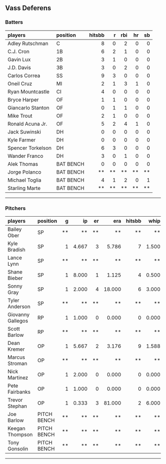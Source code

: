 ## Vass Deferens

### Batters

 
|players           |position  | hitsbb|  r| rbi| hr| sb| 
|:-----------------|:---------|------:|--:|---:|--:|--:| 
|Adley Rutschman   |C         |      8|  0|   2|  0|  0| 
|C.J. Cron         |1B        |      6|  2|   1|  0|  0| 
|Gavin Lux         |2B        |      3|  1|   0|  0|  0| 
|J.D. Davis        |3B        |      3|  0|   2|  0|  0| 
|Carlos Correa     |SS        |      9|  3|   0|  0|  0| 
|Oneil Cruz        |MI        |      2|  1|   3|  1|  0| 
|Ryan Mountcastle  |CI        |      4|  0|   0|  0|  0| 
|Bryce Harper      |OF        |      1|  1|   0|  0|  0| 
|Giancarlo Stanton |OF        |      0|  1|   1|  0|  0| 
|Mike Trout        |OF        |      2|  1|   0|  0|  0| 
|Ronald Acuna Jr.  |OF        |      5|  2|   4|  1|  0| 
|Jack Suwinski     |DH        |      0|  0|   0|  0|  0| 
|Kyle Farmer       |DH        |      0|  0|   0|  0|  0| 
|Spencer Torkelson |DH        |      6|  3|   0|  0|  0| 
|Wander Franco     |DH        |      3|  0|   1|  0|  0| 
|Alek Thomas       |BAT BENCH |      0|  0|   0|  0|  0| 
|Jorge Polanco     |BAT BENCH |     **| **|  **| **| **| 
|Michael Toglia    |BAT BENCH |      4|  1|   2|  0|  1| 
|Starling Marte    |BAT BENCH |     **| **|  **| **| **| 


* * *

### Pitchers

 
|players           |position    |  g|    ip| er|    era| hitsbb|  whip| so|  w| sv| 
|:-----------------|:-----------|--:|-----:|--:|------:|------:|-----:|--:|--:|--:| 
|Bailey Ober       |SP          | **|    **| **|     **|     **|    **| **| **| **| 
|Kyle Bradish      |SP          |  1| 4.667|  3|  5.786|      7| 1.500|  3|  0|  0| 
|Lance Lynn        |SP          | **|    **| **|     **|     **|    **| **| **| **| 
|Shane Bieber      |SP          |  1| 8.000|  1|  1.125|      4| 0.500|  6|  1|  0| 
|Sonny Gray        |SP          |  1| 2.000|  4| 18.000|      6| 3.000|  1|  0|  0| 
|Tyler Anderson    |SP          | **|    **| **|     **|     **|    **| **| **| **| 
|Giovanny Gallegos |RP          |  1| 1.000|  0|  0.000|      0| 0.000|  2|  0|  0| 
|Scott Barlow      |RP          | **|    **| **|     **|     **|    **| **| **| **| 
|Dean Kremer       |OP          |  1| 5.667|  2|  3.176|      9| 1.588|  3|  0|  0| 
|Marcus Stroman    |OP          | **|    **| **|     **|     **|    **| **| **| **| 
|Nick Martinez     |OP          |  1| 2.000|  0|  0.000|      0| 0.000|  2|  0|  0| 
|Pete Fairbanks    |OP          |  1| 1.000|  0|  0.000|      0| 0.000|  2|  0|  1| 
|Trevor Stephan    |OP          |  1| 0.333|  3| 81.000|      2| 6.000|  0|  0|  0| 
|Joe Barlow        |PITCH BENCH | **|    **| **|     **|     **|    **| **| **| **| 
|Keegan Thompson   |PITCH BENCH | **|    **| **|     **|     **|    **| **| **| **| 
|Tony Gonsolin     |PITCH BENCH | **|    **| **|     **|     **|    **| **| **| **| 


* * *


